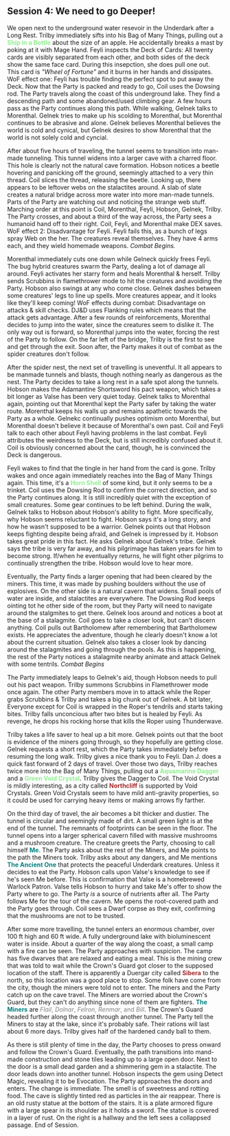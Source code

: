 ## Session 4: We need to go Deeper!

We open next to the underground water resevoir in the Underdark after a Long Rest. Trilby immediately sifts into his Bag of Many Things, pulling out a <span style="color:lightgreen">**Ship in a Bottle**</span> about the size of an apple. He accidentally breaks a mast by poking at it with Mage Hand. Feyli inspects the Deck of Cards: All twenty cards are visibly separated from each other, and both sides of the deck show the same face card. During this insepction, she does pull one out. This card is *"Wheel of Fortune"* and it burns in her hands and dissipates. WoF effect one: Feyli has trouble finding the perfect spot to put away the Deck. Now that the Party is packed and ready to go, Coil uses the Dowsing rod. The Party travels along the coast of this underground lake. They find a descending path and some abandoned/used climbing gear. A few hours pass as the Party continues along this path. While walking, Gelnek talks to Morenthal. Gelnek tries to make up his scolding to Morenthal, but Morenthal continues to be abrasive and alone. Gelnek believes Morenthal believes the world is cold and cynical, but Gelnek desires to show Morenthal that the world is not solely cold and cyncial.

After about five hours of traveling, the tunnel seems to transition into man-made tunneling. This tunnel widens into a larger cave with a charred floor. This hole is clearly not the natural cave formation. Hobson notices a beetle hovering and panicking off the ground, seemingly attached to a very thin thread. Coil slices the thread, releasing the beetle. Looking up, there appears to be leftover webs on the stalactites around. A slab of slate creates a natural bridge across more water into more man-made tunnels. Parts of the Party are watching out and noticing the strange web stuff. Marching order at this point is Coil, Morenthal, Feyli, Hobson, Gelnek, Trilby. The Party crosses, and about a third of the way across, the Party sees a humanoid hand off to their right. Coil, Feyli, and Morenthal make DEX saves. WoF effect 2: Disadvantage for Feyli. Feyli fails this, as a bunch of legs spray Web on the her. The creatures reveal themselves. They have 4 arms each, and they wield homemade weapons. *Combat Begins.*

Morenthal immediately cuts one down while Gelneck quickly frees Feyli. The bug hybrid creatures swarm the Party, dealing a lot of damage all around. Feyli activates her starry form and heals Morenthal & herself. Trilby sends Scrubbins in flamethrower mode to hit the creatures and avoiding the Party. Hobson also swings at any who come close. Gelnek dashes between some creatures' legs to line up spells. More creatures appear, and it looks like they'll keep coming! WoF effects during combat: Disadvantage on attacks & skill checks. DJ&D uses Flanking rules which means that the attack gets advantage. After a few rounds of reinforcements, Morenthal decides to jump into the water, since the creatures seem to dislike it. The only way out is forward, so Morenthal jumps into the water, forcing the rest of the Party to follow. On the far left of the bridge, Trilby is the first to see and get through the exit. Soon after, the Party makes it out of combat as the spider creatures don't follow.

After the spider nest, the next set of travelling is uneventful. It all appears to be manmade tunnels and blasts, though nothing nearly as dangerous as the nest. The Party decides to take a long rest in a safe spot along the tunnels. Hobson makes the Adamantine Shortsword his pact weapon, which takes a bit longer as Valse has been very quiet today. Gelnek talks to Morenthal again, pointing out that Morenthal kept the Party safer by taking the water route. Morenthal keeps his walls up and remains apathetic towards the Party as a whole. Gelnekc continually pushes optimism onto Morenthal, but Morenthal doesn't believe it because of Morenthal's own past. Coil and Feyli talk to each other about Feyli having problems in the last combat. Feyli attributes the weirdness to the Deck, but is still incredibly confused about it. Coil is obviously concerned about the card, though, he is convinced the Deck is dangerous.

Feyli wakes to find that the tingle in her hand from the card is gone. Trilby wakes and once again immediately reaches into the Bag of Many Things again. This time, it's a <span style="color:lightgreen">**Horn Shell**</span> of some kind, but it only seems to be a trinket. Coil uses the Dowsing Rod to confirm the correct direction, and so the Party continues along. It is still incredibly quiet with the exception of small creatures. Some gear continues to be left behind. During the walk, Gelnek talks to Hobson about Hobson's ability to fight. More specifically, why Hobson seems reluctant to fight. Hobson says it's a long story, and how he wasn't supposed to be a warrior. Gelnek points out that Hobson keeps fighting despite being afraid, and Gelnek is impressed by it. Hobson takes great pride in this fact. He asks Gelnek about Gelnek's tribe. Gelnek says the tribe is very far away, and his pilgrimage has taken years for him to become strong. If/when he eventuallyy returns, he will fight other pilgrims to continually strengthen the tribe. Hobson would love to hear more.

Eventually, the Party finds a larger opening that had been cleared by the miners. This time, it was made by pushing boulders without the use of explosives. On the other side is a natural cavern that widens. Small pools of water are inside, and stalactites are everywhere. The Dowsing Rod keeps ointing tot he other side of the room, but they Party will need to navigate around the stalgmites to get there. Gelnek loos around and notices a boot at the base of a stalagmite. Coil goes to take a closer look, but can't discern anything. Coil pulls out Bartholomew after remembering that Bartholomew exists. He appreciates the adventure, though he clearly doesn't know a lot about the current situation. Gelnek also takes a closer look by dancing around the stalagmites and going through the pools. As this is happening, the rest of the Party notices a stalagmite nearby animate and attack Gelnek with some tentrils. *Combat Begins*

The Party immediately leaps to Gelnek's aid, though Hobson needs to pull out his pact weapon. Trilby summons Scrubbins in Flamethrower mode once again. The other Party members move in to attack while the Roper grabs Scrubbins & Trilby and takes a big chunk out of Gelnek. A bit later, Everyone except for Coil is wrapped in the Roper's tendrils and starts taking bites. Trilby falls unconcious after two bites but is healed by Feyli. As revenge, he drops his rocking horse that kills the Roper using Thunderwave. 

Trilby takes a life saver to heal up a bit more. Gelnek points out that the boot is evidence of the miners going through, so they hopefully are getting close. Gelnek requests a short rest, which the Party takes immediately before resuming the long walk. Trilby gives a nice thank you to Feyli. Dan J. does a quick fast forward of 2 days of travel. Over those two days, Trilby reaches twice more into the Bag of Many Things, pulling out a <span style="color:lightgreen">**Aquamarine Dagger**</span> and a <span style="color:lightgreen">**Green Void Crystal**</span>. Trilby gives the Dagger to Coil. The Void Crystal is mildly interesting, as a city called <span style="color:brown">**Northcliff**</span> is supported by Void Crystals. Green Void Crystals seem to have mild anti-gravity properties, so it could be used for carrying heavy items or making arrows fly farther.

On the third day of travel, the air becomes a bit thicker and dustier. The tunnel is circular and seemingly made of dirt. A small green light is at the end of the tunnel. The remnants of footprints can be seen in the floor. The tunnel opens into a larger spherical cavern filled with massive mushrooms and a mushroom creature. The creature greets the Party, choosing to call himself <span style="color:teal">**Me**</span>. The Party asks about the rest of the Miners, and Me points to the path the Miners took. Trilby asks about any dangers, and Me mentions <span style="color:teal">**The Ancient One**</span> that protects the peaceful Underdark creatures. Unless it decides to eat the Party. Hobson calls upon Valse's knowledge to see if he's seen Me before. This is confirmation that Valse is a homebrewed Warlock Patron. Valse tells Hobson to hurry and take Me's offer to show the Party where to go. The Party *is* a source of nutrients after all. The Party follows Me for the tour of the cavern. Me opens the root-covered path and the Party goes through. Coil sees a Dwarf corpse as they exit, confirming that the mushrooms are not to be trusted.

After some more travelling, the tunnel enters an enormous chamber, over 100 ft high and 60 ft wide. A fully underground lake with bioluminescent water is inside. About a quarter of the way along the coast, a small camp with a fire can be seen. The Party approaches with suspicion. The camp has five dwarves that are relaxed and eating a meal. This is the mining crew that was told to wait while the Crown's Guard got closer to the supposed location of the staff. There is apparently a Duergar city called <span style="color:brown">**Sibera**</span> to the north, so this location was a good place to stop. Some folk have come from the city, though the miners were told not to enter. The miners and the Party catch up on the cave travel. The Miners are worried about the Crown's Guard, but they can't do anything since none of them are fighters. <span style="color:teal">**The Miners**</span> are <span style="color:gray">*Flail*, *Dolnar*, *Felron*, *Renmar*, and *Bill*</span>. The Crown's Guard headed further along the coast through another tunnel. The Party tell the Miners to stay at the lake, since it's probably safe. Their rations will last about 6 more days. Trilby gives half of the hardened candy ball to them.

As there is still plenty of time in the day, the Party chooses to press onward and follow the Crown's Guard. Eventually, the path transitions into mand-made construction and stone tiles leading up to a large open door. Next to the door is a small dead garden and a shimmering gem in a stalactite. The door leads down into another tunnel. Hobson inspects the gem using Detect Magic, revealing it to be Evocation. The Party approaches the doors and enters. The change is immediate. The smell is of sweetness and rotting food. The cave is slightly tinted red as particles in the air reappear. There is an old rusty statue at the bottom of the stairs. It is a plate armored figure with a large spear in its shoulder as it holds a sword. The statue is covered in a layer of rust. On the right is a hallway and the left sees a collappsed passage. End of Session.